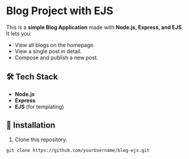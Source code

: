 # Blog Project with EJS

This is a **simple Blog Application** made with **Node.js, Express, and EJS**.  
It lets you:

- View all blogs on the homepage.
- View a single post in detail.
- Compose and publish a new post.

## 🛠 Tech Stack

- **Node.js**
- **Express**
- **EJS** (for templating)

## 🚀 Installation

1. Clone this repository:
```shell
git clone https://github.com/yourUsername/blog-ejs.git
